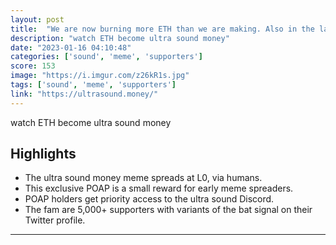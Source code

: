 ```yaml
---
layout: post
title:  "We are now burning more ETH than we are making. Also in the last 122 days since the merge, we have avoided adding 1,447,624 ETH to the total supply since dropping POW for POS."
description: "watch ETH become ultra sound money"
date: "2023-01-16 04:10:48"
categories: ['sound', 'meme', 'supporters']
score: 153
image: "https://i.imgur.com/z26kR1s.jpg"
tags: ['sound', 'meme', 'supporters']
link: "https://ultrasound.money/"
---
```


watch ETH become ultra sound money

## Highlights

- The ultra sound money meme spreads at L0, via humans.
- This exclusive POAP is a small reward for early meme spreaders.
- POAP holders get priority access to the ultra sound Discord.
- The fam are 5,000+ supporters with variants of the bat signal on their Twitter profile.

---
